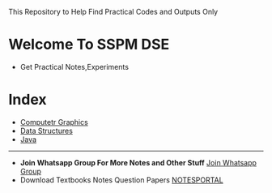 This Repository to Help Find Practical Codes and Outputs Only

# Welcome To SSPM DSE
- Get Practical Notes,Experiments

# Index
- [Computetr Graphics](https://github.com/NEWBIENOOB-0/SSPMDSE/tree/main/Computer%20Graphics)
- [Data Structures](https://github.com/NEWBIENOOB-0/SSPMDSE/tree/main/Data%20Sturctes)
- [Java ](https://github.com/NEWBIENOOB-0/SSPMDSE/tree/main/Java)
-----
- **Join Whatsapp Group For More Notes and Other Stuff**
[Join Whatsapp Group](https://chat.whatsapp.com/EADI6RcF7m4HZc2fD4jzQe)
- Download Textbooks Notes Question Papers [ NOTESPORTAL ](https://nportal.cloudyflare.workers.dev/0:/)
